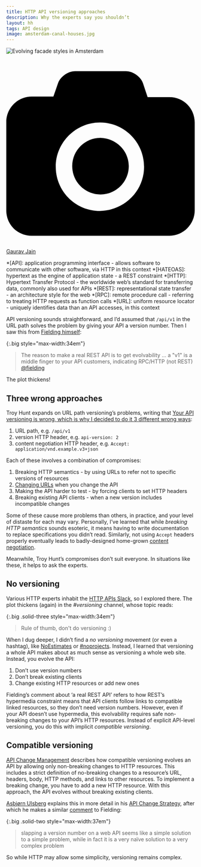 ```yaml
---
title: HTTP API versioning approaches
description: Why the experts say you shouldn’t
layout: hh
tags: API design
image: amsterdam-canal-houses.jpg
---
```


![Evolving facade styles in Amsterdam](amsterdam-canal-houses.jpg)

<a class="unsplash" href="https://unsplash.com/photos/2K2SR19RLg8" rel="noopener noreferrer"><span><svg xmlns="http://www.w3.org/2000/svg" viewBox="0 0 32 32"><title>unsplash-logo</title><path d="M20.8 18.1c0 2.7-2.2 4.8-4.8 4.8s-4.8-2.1-4.8-4.8c0-2.7 2.2-4.8 4.8-4.8 2.7.1 4.8 2.2 4.8 4.8zm11.2-7.4v14.9c0 2.3-1.9 4.3-4.3 4.3h-23.4c-2.4 0-4.3-1.9-4.3-4.3v-15c0-2.3 1.9-4.3 4.3-4.3h3.7l.8-2.3c.4-1.1 1.7-2 2.9-2h8.6c1.2 0 2.5.9 2.9 2l.8 2.4h3.7c2.4 0 4.3 1.9 4.3 4.3zm-8.6 7.5c0-4.1-3.3-7.5-7.5-7.5-4.1 0-7.5 3.4-7.5 7.5s3.3 7.5 7.5 7.5c4.2-.1 7.5-3.4 7.5-7.5z"></path></svg></span><span>Gaurav Jain</span></a>

*[API]: application programming interface - allows software to communicate with other software, via HTTP in this context
*[HATEOAS]: hypertext as the engine of application state - a REST constraint
*[HTTP]: Hypertext Transfer Protocol - the worldwide web’s standard for transferring data, commonly also used for APIs
*[REST]: representational state transfer - an architecture style for the web
*[RPC]: remote procedure call - referring to treating HTTP requests as function calls
*[URL]: uniform resource locator - uniquely identifies data than an API accesses, in this context

API versioning sounds straightforward, and I’d assumed that `/api/v1` in the URL path solves the problem by giving your API a version number.
Then I saw this from [Fielding himself](https://en.wikipedia.org/wiki/Roy_Fielding):

{:.big style="max-width:34em"}
> The reason to make a real REST API is to get evolvability … 
> a "v1" is a middle finger to your API customers, indicating RPC/HTTP (not REST)
> [@fielding](https://twitter.com/fielding/status/376835835670167552)

The plot thickens!


## Three wrong approaches

Troy Hunt expands on URL path versioning’s problems, writing that
[Your API versioning is wrong, which is why I decided to do it 3 different wrong ways](https://www.troyhunt.com/your-api-versioning-is-wrong-which-is/):

1. URL path, e.g. `/api/v1`
2. version HTTP header, e.g. `api-version: 2`
3. content negotiation HTTP header, e.g. `Accept: application/vnd.example.v3+json `

Each of these involves a combination of compromises:

1. Breaking HTTP semantics - by using URLs to refer not to specific versions of resources
2. [Changing URLs](https://www.w3.org/Provider/Style/URI.html) when you change the API
3. Making the API harder to test - by forcing clients to set HTTP headers
4. Breaking existing API clients - when a new version includes incompatible changes

Some of these cause more problems than others, in practice, and your level of distaste for each may vary.
Personally, I’ve learned that while _breaking HTTP semantics_ sounds esoteric,
it means having to write documentation to replace specifications you didn’t read.
Similarly, not using `Accept` headers properly eventually leads to badly-designed home-grown
[content negotiation](https://en.wikipedia.org/wiki/Content_negotiation).

Meanwhile, Troy Hunt’s compromises don’t suit everyone.
In situations like these, it helps to ask the experts.

## No versioning

Various HTTP experts inhabit the [HTTP APIs Slack](http://slack.httpapis.com), so I explored there.
The plot thickens (again) in the _#versioning_ channel, whose topic reads:

{:.big .solid-three style="max-width:34em"}
> Rule of thumb, don't do versioning :)

When I dug deeper, I didn’t find a _no versioning_ movement (or even a hashtag), like
[NoEstimates](https://ronjeffries.com/xprog/articles/the-noestimates-movement/) or
[#noprojects](https://noprojects.org).
Instead, I learned that versioning a whole API makes about as much sense as versioning a whole web site.
Instead, you evolve the API:

1. Don’t use version numbers
2. Don’t break existing clients
3. Change existing HTTP resources or add new ones

Fielding’s comment about ‘a real REST API’ refers to how REST’s hypermedia constraint means that API clients follow links to compatible linked resources, so they don’t need version numbers.
However, even if your API doesn’t use hypermedia, this evolvability requires safe non-breaking changes to your API’s HTTP resources.
Instead of explicit API-level versioning, you do this with implicit _compatible versioning_.

## Compatible versioning

[API Change Management](https://medium.com/good-api/api-change-management-2fe5bba32e9b)
describes how compatible versioning evolves an API by allowing only non-breaking changes to HTTP resources.
This includes a strict definition of no-breaking changes to a resource’s URL, headers, body, HTTP methods, and links to other resources.
To implement a breaking change, you have to add a new HTTP resource.
With this approach, the API evolves without breaking existing clients.

[Asbjørn Ulsberg](https://asbjor.nu) explains this in more detail in his
[API Change Strategy](https://nordicapis.com/api-change-strategy/),
after which he makes a similar [comment](http://disq.us/p/2fkzd4w) to Fielding:

{:.big .solid-two style="max-width:37em"}
> slapping a version number on a web API seems like a simple solution to a simple problem,
> while in fact it is a very naïve solution to a very complex problem

So while HTTP may allow some simplicity, versioning remains complex.
